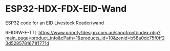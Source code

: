 # ESP32-HDX-FDX-EID-Wand

ESP32 code for an EID Livestock Reader/wand

RFIDRW-E-TTL https://www.priority1design.com.au/shopfront/index.php?main_page=product_info&cPath=1&products_id=10&zenid=b58a0dc75f0ff23d5285781671f1771d
